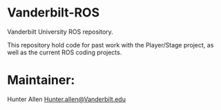 Vanderbilt-ROS
==============

Vanderbilt University ROS repository.

This repository hold code for past work with the Player/Stage project, as well as the current ROS coding projects. 

Maintainer:
============

Hunter Allen <Hunter.allen@Vanderbilt.edu>

